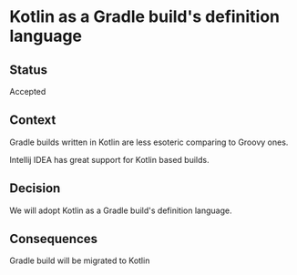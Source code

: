 # Kotlin as a Gradle build's definition language 

## Status

Accepted

## Context 

Gradle builds written in Kotlin are less esoteric comparing to Groovy ones.  

Intellij IDEA has great support for Kotlin based builds.

## Decision 

We will adopt Kotlin as a Gradle build's definition language.

## Consequences  

Gradle build will be migrated to Kotlin  